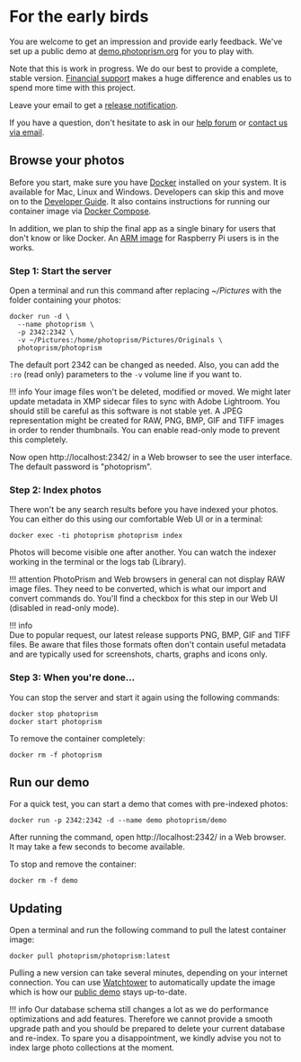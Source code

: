 # For the early birds

You are welcome to get an impression and provide early feedback.
We've set up a public demo at [demo.photoprism.org](https://demo.photoprism.org) for you to play with.

Note that this is work in progress. We do our best to provide a complete, stable version. 
[Financial support](funding.md) makes a huge difference and enables us to spend more time with this project.

Leave your email to get a [release notification](https://goo.gl/forms/KBPVGl9PCsOKrAv33).

If you have a question, don't hesitate to ask in our [help forum](https://groups.google.com/a/photoprism.org/forum/#!forum/help)
or [contact us via email](mailto:hello@photoprism.org).

## Browse your photos ##

Before you start, make sure you have [Docker](https://store.docker.com/search?type=edition&offering=community) installed on your system. It is available for Mac, Linux and Windows.
Developers can skip this and move on to the [Developer Guide](https://github.com/photoprism/photoprism/wiki).
It also contains instructions for running our container image via [Docker Compose](https://github.com/photoprism/photoprism/wiki/Docker-Compose).

In addition, we plan to ship the final app as a single binary for users that don't know or like Docker.
An [ARM image](https://github.com/photoprism/photoprism/issues/109) for Raspberry Pi users is in the works.

### Step 1: Start the server ###

Open a terminal and run this command after replacing *~/Pictures* with
the folder containing your photos:

```
docker run -d \
  --name photoprism \
  -p 2342:2342 \
  -v ~/Pictures:/home/photoprism/Pictures/Originals \
  photoprism/photoprism
```

The default port 2342 can be changed as needed. Also, you can add the `:ro` (read
only) parameters to the `-v` volume line if you want to. 

!!! info
    Your image files won't be deleted, modified or moved. We might later update metadata in XMP sidecar files to
    sync with Adobe Lightroom. You should still be careful as this software is not stable yet. 
    A JPEG representation might be created for RAW, PNG, BMP, GIF and TIFF images in order to render 
    thumbnails. You can enable read-only mode to prevent this completely.

Now open http://localhost:2342/ in a Web browser to see the user interface. The default password is "photoprism".

### Step 2: Index photos ###

There won't be any search results before you have indexed your photos. You can either do this using
our comfortable Web UI or in a terminal:

```
docker exec -ti photoprism photoprism index
```

Photos will become visible one after another. You can watch the indexer working in the terminal 
or the logs tab (Library).

!!! attention
    PhotoPrism and Web browsers in general can not display RAW image files. They need to be converted, 
    which is what our import and convert commands do. You'll find a checkbox for this step in our Web UI
    (disabled in read-only mode).
    
!!! info    
    Due to popular request, our latest release supports PNG, BMP, GIF and TIFF files. 
    Be aware that files those formats often don't contain useful metadata and are typically 
    used for screenshots, charts, graphs and icons only.

### Step 3: When you're done... ###

You can stop the server and start it again using the following commands:

```
docker stop photoprism
docker start photoprism
```

To remove the container completely:
```
docker rm -f photoprism
```

## Run our demo ##

For a quick test, you can start a demo that comes with pre-indexed photos:

```
docker run -p 2342:2342 -d --name demo photoprism/demo
```

After running the command, open http://localhost:2342/ in a Web browser.
It may take a few seconds to become available.

To stop and remove the container:

```
docker rm -f demo
```

## Updating ##

Open a terminal and run the following command to pull the latest container image:

```
docker pull photoprism/photoprism:latest
```

Pulling a new version can take several minutes, depending on your internet connection.
You can use [Watchtower](https://github.com/containrrr/watchtower) to automatically update the image which is how our
[public demo](https://demo.photoprism.org/) stays up-to-date.

!!! info
    Our database schema still changes a lot as we do performance optimizations and add features.
    Therefore we cannot provide a smooth upgrade path and you should be prepared
    to delete your current database and re-index.
    To spare you a disappointment, we kindly advise you not to index large photo 
    collections at the moment.
